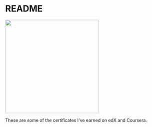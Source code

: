 # README

<img src="https://s-media-cache-ak0.pinimg.com/236x/d5/52/57/d55257bb4542881c2c4aaddadfda23b9.jpg" width="300">

These are some of the certificates I've earned on edX and Coursera.
